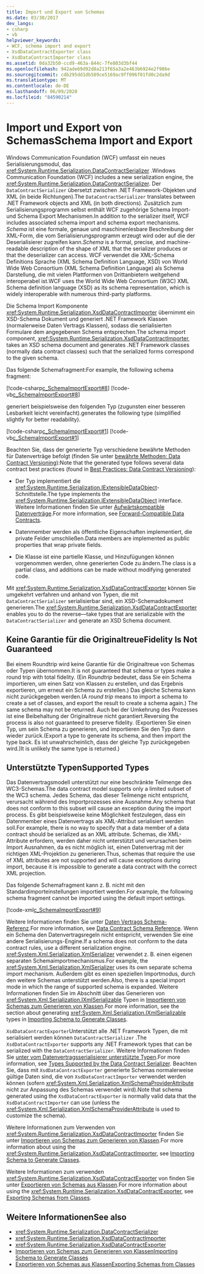 ```yaml
---
title: Import und Export von Schemas
ms.date: 03/30/2017
dev_langs:
- csharp
- vb
helpviewer_keywords:
- WCF, schema import and export
- XsdDataContractExporter class
- XsdDataContractImporter class
ms.assetid: 0da32b50-ccd9-463a-844c-7fe803d3bf44
ms.openlocfilehash: 942ade69d92d8a213f65a3a2e463b6924e2f986e
ms.sourcegitcommit: cdb295dd1db589ce5169ac9ff096f01fd0c2da9d
ms.translationtype: MT
ms.contentlocale: de-DE
ms.lasthandoff: 06/09/2020
ms.locfileid: "84590214"
---
```

# <a name="schema-import-and-export"></a><span data-ttu-id="ef8a1-102">Import und Export von Schemas</span><span class="sxs-lookup"><span data-stu-id="ef8a1-102">Schema Import and Export</span></span>
<span data-ttu-id="ef8a1-103">Windows Communication Foundation (WCF) umfasst ein neues Serialisierungsmodul, das <xref:System.Runtime.Serialization.DataContractSerializer> .</span><span class="sxs-lookup"><span data-stu-id="ef8a1-103">Windows Communication Foundation (WCF) includes a new serialization engine, the <xref:System.Runtime.Serialization.DataContractSerializer>.</span></span> <span data-ttu-id="ef8a1-104">Der `DataContractSerializer` übersetzt zwischen .NET Framework-Objekten und XML (in beide Richtungen).</span><span class="sxs-lookup"><span data-stu-id="ef8a1-104">The `DataContractSerializer` translates between .NET Framework objects and XML (in both directions).</span></span> <span data-ttu-id="ef8a1-105">Zusätzlich zum Serialisierungsprogramm selbst enthält WCF zugehörige Schema Import-und Schema Export Mechanismen.</span><span class="sxs-lookup"><span data-stu-id="ef8a1-105">In addition to the serializer itself, WCF includes associated schema import and schema export mechanisms.</span></span> <span data-ttu-id="ef8a1-106">*Schema* ist eine formale, genaue und maschinenlesbare Beschreibung der XML-Form, die vom Serialisierungsprogramm erzeugt wird oder auf die der Deserialisierer zugreifen kann.</span><span class="sxs-lookup"><span data-stu-id="ef8a1-106">*Schema* is a formal, precise, and machine-readable description of the shape of XML that the serializer produces or that the deserializer can access.</span></span> <span data-ttu-id="ef8a1-107">WCF verwendet die XML-Schema Definitions Sprache (XML Schema Definition Language, XSD) von World Wide Web Consortium (XML Schema Definition Language) als Schema Darstellung, die mit vielen Plattformen von Drittanbietern weitgehend interoperabel ist.</span><span class="sxs-lookup"><span data-stu-id="ef8a1-107">WCF uses the World Wide Web Consortium (W3C) XML Schema definition language (XSD) as its schema representation, which is widely interoperable with numerous third-party platforms.</span></span>  
  
 <span data-ttu-id="ef8a1-108">Die Schema Import Komponente <xref:System.Runtime.Serialization.XsdDataContractImporter> übernimmt ein XSD-Schema Dokument und generiert .NET Framework Klassen (normalerweise Daten Vertrags Klassen), sodass die serialisierten Formulare dem angegebenen Schema entsprechen.</span><span class="sxs-lookup"><span data-stu-id="ef8a1-108">The schema import component, <xref:System.Runtime.Serialization.XsdDataContractImporter>, takes an XSD schema document and generates .NET Framework classes (normally data contract classes) such that the serialized forms correspond to the given schema.</span></span>  
  
 <span data-ttu-id="ef8a1-109">Das folgende Schemafragment:</span><span class="sxs-lookup"><span data-stu-id="ef8a1-109">For example, the following schema fragment:</span></span>  
  
 [!code-csharp[c_SchemaImportExport#8](../../../../samples/snippets/csharp/VS_Snippets_CFX/c_schemaimportexport/cs/source.cs#8)]
 [!code-vb[c_SchemaImportExport#8](../../../../samples/snippets/visualbasic/VS_Snippets_CFX/c_schemaimportexport/vb/source.vb#8)]  
  
 <span data-ttu-id="ef8a1-110">generiert beispielsweise den folgenden Typ (zugunsten einer besseren Lesbarkeit leicht vereinfacht).</span><span class="sxs-lookup"><span data-stu-id="ef8a1-110">generates the following type (simplified slightly for better readability).</span></span>  
  
 [!code-csharp[c_SchemaImportExport#1](../../../../samples/snippets/csharp/VS_Snippets_CFX/c_schemaimportexport/cs/source.cs#1)]
 [!code-vb[c_SchemaImportExport#1](../../../../samples/snippets/visualbasic/VS_Snippets_CFX/c_schemaimportexport/vb/source.vb#1)]  
  
 <span data-ttu-id="ef8a1-111">Beachten Sie, dass der generierte Typ verschiedene bewährte Methoden für Datenverträge befolgt (finden Sie unter [bewährte Methoden: Data Contract Versioning](../best-practices-data-contract-versioning.md)):</span><span class="sxs-lookup"><span data-stu-id="ef8a1-111">Note that the generated type follows several data contract best practices (found in [Best Practices: Data Contract Versioning](../best-practices-data-contract-versioning.md)):</span></span>  
  
- <span data-ttu-id="ef8a1-112">Der Typ implementiert die <xref:System.Runtime.Serialization.IExtensibleDataObject>-Schnittstelle.</span><span class="sxs-lookup"><span data-stu-id="ef8a1-112">The type implements the <xref:System.Runtime.Serialization.IExtensibleDataObject> interface.</span></span> <span data-ttu-id="ef8a1-113">Weitere Informationen finden Sie unter [Aufwärtskompatible Datenverträge](forward-compatible-data-contracts.md).</span><span class="sxs-lookup"><span data-stu-id="ef8a1-113">For more information, see [Forward-Compatible Data Contracts](forward-compatible-data-contracts.md).</span></span>  
  
- <span data-ttu-id="ef8a1-114">Datenmember werden als öffentliche Eigenschaften implementiert, die private Felder umschließen.</span><span class="sxs-lookup"><span data-stu-id="ef8a1-114">Data members are implemented as public properties that wrap private fields.</span></span>  
  
- <span data-ttu-id="ef8a1-115">Die Klasse ist eine partielle Klasse, und Hinzufügungen können vorgenommen werden, ohne generierten Code zu ändern.</span><span class="sxs-lookup"><span data-stu-id="ef8a1-115">The class is a partial class, and additions can be made without modifying generated code.</span></span>  
  
 <span data-ttu-id="ef8a1-116">Mit <xref:System.Runtime.Serialization.XsdDataContractExporter> können Sie umgekehrt verfahren und anhand von Typen, die mit `DataContractSerializer` serialisierbar sind, ein XSD-Schemadokument generieren.</span><span class="sxs-lookup"><span data-stu-id="ef8a1-116">The <xref:System.Runtime.Serialization.XsdDataContractExporter> enables you to do the reverse—take types that are serializable with the `DataContractSerializer` and generate an XSD Schema document.</span></span>  
  
## <a name="fidelity-is-not-guaranteed"></a><span data-ttu-id="ef8a1-117">Keine Garantie für die Originaltreue</span><span class="sxs-lookup"><span data-stu-id="ef8a1-117">Fidelity Is Not Guaranteed</span></span>  
 <span data-ttu-id="ef8a1-118">Bei einem Roundtrip wird keine Garantie für die Originaltreue von Schemas oder Typen übernommen.</span><span class="sxs-lookup"><span data-stu-id="ef8a1-118">It is not guaranteed that schema or types make a round trip with total fidelity.</span></span> <span data-ttu-id="ef8a1-119">(Ein *Roundtrip* bedeutet, dass Sie ein Schema importieren, um einen Satz von Klassen zu erstellen, und das Ergebnis exportieren, um erneut ein Schema zu erstellen.) Das gleiche Schema kann nicht zurückgegeben werden.</span><span class="sxs-lookup"><span data-stu-id="ef8a1-119">(A *round trip* means to import a schema to create a set of classes, and export the result to create a schema again.) The same schema may not be returned.</span></span> <span data-ttu-id="ef8a1-120">Auch bei der Umkehrung des Prozesses ist eine Beibehaltung der Originaltreue nicht garantiert.</span><span class="sxs-lookup"><span data-stu-id="ef8a1-120">Reversing the process is also not guaranteed to preserve fidelity.</span></span> <span data-ttu-id="ef8a1-121">(Exportieren Sie einen Typ, um sein Schema zu generieren, und importieren Sie den Typ dann wieder zurück.</span><span class="sxs-lookup"><span data-stu-id="ef8a1-121">(Export a type to generate its schema, and then import the type back.</span></span> <span data-ttu-id="ef8a1-122">Es ist unwahrscheinlich, dass der gleiche Typ zurückgegeben wird.)</span><span class="sxs-lookup"><span data-stu-id="ef8a1-122">It is unlikely the same type is returned.)</span></span>  
  
## <a name="supported-types"></a><span data-ttu-id="ef8a1-123">Unterstützte Typen</span><span class="sxs-lookup"><span data-stu-id="ef8a1-123">Supported Types</span></span>  
 <span data-ttu-id="ef8a1-124">Das Datenvertragsmodell unterstützt nur eine beschränkte Teilmenge des WC3-Schemas.</span><span class="sxs-lookup"><span data-stu-id="ef8a1-124">The data contract model supports only a limited subset of the WC3 schema.</span></span> <span data-ttu-id="ef8a1-125">Jedes Schema, das dieser Teilmenge nicht entspricht, verursacht während des Importprozesses eine Ausnahme.</span><span class="sxs-lookup"><span data-stu-id="ef8a1-125">Any schema that does not conform to this subset will cause an exception during the import process.</span></span> <span data-ttu-id="ef8a1-126">Es gibt beispielsweise keine Möglichkeit festzulegen, dass ein Datenmember eines Datenvertrags als XML-Attribut serialisiert werden soll.</span><span class="sxs-lookup"><span data-stu-id="ef8a1-126">For example, there is no way to specify that a data member of a data contract should be serialized as an XML attribute.</span></span> <span data-ttu-id="ef8a1-127">Schemas, die XML-Attribute erfordern, werden daher nicht unterstützt und verursachen beim Import Ausnahmen, da es nicht möglich ist, einen Datenvertrag mit der richtigen XML-Projektion zu generieren.</span><span class="sxs-lookup"><span data-stu-id="ef8a1-127">Thus, schemas that require the use of XML attributes are not supported and will cause exceptions during import, because it is impossible to generate a data contract with the correct XML projection.</span></span>  
  
 <span data-ttu-id="ef8a1-128">Das folgende Schemafragment kann z. B. nicht mit den Standardimporteinstellungen importiert werden.</span><span class="sxs-lookup"><span data-stu-id="ef8a1-128">For example, the following schema fragment cannot be imported using the default import settings.</span></span>  
  
 [!code-xml[c_SchemaImportExport#9](../../../../samples/snippets/csharp/VS_Snippets_CFX/c_schemaimportexport/common/source.config#9)]  
  
 <span data-ttu-id="ef8a1-129">Weitere Informationen finden Sie unter [Daten Vertrags Schema-Referenz](data-contract-schema-reference.md).</span><span class="sxs-lookup"><span data-stu-id="ef8a1-129">For more information, see [Data Contract Schema Reference](data-contract-schema-reference.md).</span></span> <span data-ttu-id="ef8a1-130">Wenn ein Schema den Datenvertragsregeln nicht entspricht, verwenden Sie eine andere Serialisierungs-Engine.</span><span class="sxs-lookup"><span data-stu-id="ef8a1-130">If a schema does not conform to the data contract rules, use a different serialization engine.</span></span> <span data-ttu-id="ef8a1-131"><xref:System.Xml.Serialization.XmlSerializer> verwendet z. B. einen eigenen separaten Schemaimportmechanismus.</span><span class="sxs-lookup"><span data-stu-id="ef8a1-131">For example, the <xref:System.Xml.Serialization.XmlSerializer> uses its own separate schema import mechanism.</span></span> <span data-ttu-id="ef8a1-132">Außerdem gibt es einen speziellen Importmodus, durch den weitere Schemas unterstützt werden.</span><span class="sxs-lookup"><span data-stu-id="ef8a1-132">Also, there is a special import mode in which the range of supported schema is expanded.</span></span> <span data-ttu-id="ef8a1-133">Weitere Informationen finden Sie im Abschnitt über das Generieren von <xref:System.Xml.Serialization.IXmlSerializable> Typen in [Importieren von Schemas zum Generieren von Klassen](importing-schema-to-generate-classes.md).</span><span class="sxs-lookup"><span data-stu-id="ef8a1-133">For more information, see the section about generating <xref:System.Xml.Serialization.IXmlSerializable> types in [Importing Schema to Generate Classes](importing-schema-to-generate-classes.md).</span></span>  
  
 <span data-ttu-id="ef8a1-134">`XsdDataContractExporter`Unterstützt alle .NET Framework Typen, die mit serialisiert werden können `DataContractSerializer` .</span><span class="sxs-lookup"><span data-stu-id="ef8a1-134">The `XsdDataContractExporter` supports any .NET Framework types that can be serialized with the `DataContractSerializer`.</span></span> <span data-ttu-id="ef8a1-135">Weitere Informationen finden Sie [unter vom Datenvertragsserialisierer unterstützte Typen](types-supported-by-the-data-contract-serializer.md).</span><span class="sxs-lookup"><span data-stu-id="ef8a1-135">For more information, see [Types Supported by the Data Contract Serializer](types-supported-by-the-data-contract-serializer.md).</span></span> <span data-ttu-id="ef8a1-136">Beachten Sie, dass mit `XsdDataContractExporter` generierte Schemas normalerweise gültige Daten sind, die von `XsdDataContractImporter` verwendet werden können (sofern <xref:System.Xml.Serialization.XmlSchemaProviderAttribute> nicht zur Anpassung des Schemas verwendet wird).</span><span class="sxs-lookup"><span data-stu-id="ef8a1-136">Note that schema generated using the `XsdDataContractExporter` is normally valid data that the `XsdDataContractImporter` can use (unless the <xref:System.Xml.Serialization.XmlSchemaProviderAttribute> is used to customize the schema).</span></span>  
  
 <span data-ttu-id="ef8a1-137">Weitere Informationen zum Verwenden von <xref:System.Runtime.Serialization.XsdDataContractImporter> finden Sie unter [Importieren von Schemas zum Generieren von Klassen](importing-schema-to-generate-classes.md).</span><span class="sxs-lookup"><span data-stu-id="ef8a1-137">For more information about using the <xref:System.Runtime.Serialization.XsdDataContractImporter>, see [Importing Schema to Generate Classes](importing-schema-to-generate-classes.md).</span></span>  
  
 <span data-ttu-id="ef8a1-138">Weitere Informationen zum verwenden <xref:System.Runtime.Serialization.XsdDataContractExporter> von finden Sie unter [Exportieren von Schemas aus Klassen](exporting-schemas-from-classes.md).</span><span class="sxs-lookup"><span data-stu-id="ef8a1-138">For more information about using the <xref:System.Runtime.Serialization.XsdDataContractExporter>, see [Exporting Schemas from Classes](exporting-schemas-from-classes.md).</span></span>  
  
## <a name="see-also"></a><span data-ttu-id="ef8a1-139">Weitere Informationen</span><span class="sxs-lookup"><span data-stu-id="ef8a1-139">See also</span></span>

- <xref:System.Runtime.Serialization.DataContractSerializer>
- <xref:System.Runtime.Serialization.XsdDataContractImporter>
- <xref:System.Runtime.Serialization.XsdDataContractExporter>
- [<span data-ttu-id="ef8a1-140">Importieren von Schemas zum Generieren von Klassen</span><span class="sxs-lookup"><span data-stu-id="ef8a1-140">Importing Schema to Generate Classes</span></span>](importing-schema-to-generate-classes.md)
- [<span data-ttu-id="ef8a1-141">Exportieren von Schemas aus Klassen</span><span class="sxs-lookup"><span data-stu-id="ef8a1-141">Exporting Schemas from Classes</span></span>](exporting-schemas-from-classes.md)
